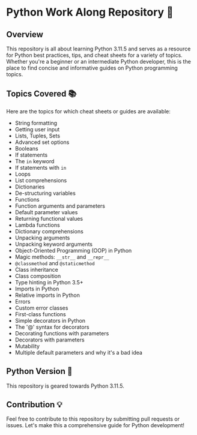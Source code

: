 # Python Work Along Repository 🐍

## Overview
This repository is all about learning Python 3.11.5 and serves as a resource for Python best practices, tips, and cheat sheets for a variety of topics. Whether you're a beginner or an intermediate Python developer, this is the place to find concise and informative guides on Python programming topics.

## Topics Covered 📚
Here are the topics for which cheat sheets or guides are available:

- String formatting
- Getting user input
- Lists, Tuples, Sets
- Advanced set options
- Booleans
- If statements
- The `in` keyword
- If statements with `in`
- Loops
- List comprehensions
- Dictionaries
- De-structuring variables
- Functions
- Function arguments and parameters
- Default parameter values
- Returning functional values
- Lambda functions
- Dictionary comprehensions
- Unpacking arguments
- Unpacking keyword arguments
- Object-Oriented Programming (OOP) in Python
- Magic methods: `__str__` and `__repr__`
- `@classmethod` and `@staticmethod`
- Class inheritance
- Class composition
- Type hinting in Python 3.5+
- Imports in Python
- Relative imports in Python
- Errors
- Custom error classes
- First-class functions
- Simple decorators in Python
- The '@' syntax for decorators
- Decorating functions with parameters
- Decorators with parameters
- Mutability
- Multiple default parameters and why it's a bad idea

## Python Version 🐍
This repository is geared towards Python 3.11.5.

## Contribution 💡
Feel free to contribute to this repository by submitting pull requests or issues. Let's make this a comprehensive guide for Python development!

